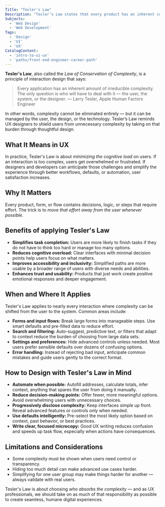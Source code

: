 ```yaml
---
Title: "Tesler's Law"
Description: "Tesler’s Law states that every product has an inherent complexity that must be handled by the user, the system, or the designer."
Subjects:
  - 'Web Design'
  - 'Web Development'
Tags:
  - 'Design'
  - 'UI'
  - 'UX'
CatalogContent:
  - 'intro-to-ui-ux'
  - 'paths/front-end-engineer-career-path'
---
```


**Tesler's Law**, also called the _Law of Conservation of Complexity_, is a principle of interaction design that says:

> Every application has an inherent amount of irreducible complexity. The only question is who will have to deal with it — the user, the system, or the designer. — Larry Tesler, Apple Human Factors Engineer

In other words, complexity cannot be eliminated entirely — but it can be managed by the user, the design, or the technology. Tesler’s Law reminds UX designers to shield users from unnecessary complexity by taking on that burden through thoughtful design.

## What It Means in UX

In practice, Tesler's Law is about _minimizing the cognitive load_ on users. If an interaction is too complex, users get overwhelmed or frustrated. If designers and developers can anticipate those challenges and simplify the experience through better workflows, defaults, or automation, user satisfaction increases.

## Why It Matters

Every product, form, or flow contains decisions, logic, or steps that require effort. The trick is to _move that effort away from the user whenever possible_.

## Benefits of applying Tesler's Law

- **Simplifies task completion:** Users are more likely to finish tasks if they do not have to think too hard or manage too many options.
- **Reduces cognitive overload:** Clear interfaces with minimal decision points help users focus on what matters.
- **Improves accessibility and inclusivity:** Simplified paths are more usable by a broader range of users with diverse needs and abilities.
- **Enhances trust and usability:** Products that just work create positive emotional responses and deeper engagement.

## When and Where It Applies

Tesler's Law applies to nearly every interaction where complexity can be shifted from the user to the system. Common areas include:

- **Forms and input flows:** Break large forms into manageable steps. Use smart defaults and pre-filled data to reduce effort.
- **Search and filtering:** Auto-suggest, predictive text, or filters that adapt to context reduce the burden of choosing from large data sets.
- **Settings and preferences:** Hide advanced controls unless needed. Most users prefer sensible defaults over dozens of confusing options.
- **Error handling:** Instead of rejecting bad input, anticipate common mistakes and guide users gently to the correct format.

## How to Design with Tesler's Law in Mind

- **Automate when possible:** Autofill addresses, calculate totals, infer context, anything that spares the user from doing it manually.
- **Reduce decision-making points:** Offer fewer, more meaningful options. Avoid overwhelming users with unnecessary choices.
- **Progressively disclose complexity:** Keep interfaces simple up front. Reveal advanced features or controls only when needed.
- **Use defaults intelligently:** Pre-select the most likely option based on context, past behavior, or best practices.
- **Write clear, focused microcopy:** Good UX writing reduces confusion and speeds up task flow, especially when actions have consequences.

## Limitations and Considerations

- Some complexity must be shown when users need control or transparency.
- Hiding too much detail can make advanced use cases harder.
- Simplifying for one user group may make things harder for another — always validate with real users.

Tesler's Law is about choosing _who absorbs the complexity_ — and as UX professionals, we should take on as much of that responsibility as possible to create seamless, humane digital experiences.
